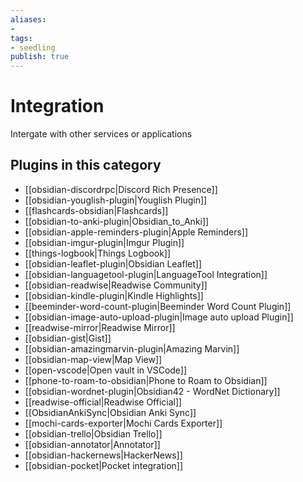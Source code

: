 ```yaml
---
aliases:
- 
tags: 
- seedling 
publish: true
---
```



# Integration

Intergate with other services or applications

## Plugins in this category

- [[obsidian-discordrpc|Discord Rich Presence]]
- [[obsidian-youglish-plugin|Youglish Plugin]]
- [[flashcards-obsidian|Flashcards]]
- [[obsidian-to-anki-plugin|Obsidian_to_Anki]]
- [[obsidian-apple-reminders-plugin|Apple Reminders]]
- [[obsidian-imgur-plugin|Imgur Plugin]]
- [[things-logbook|Things Logbook]]
- [[obsidian-leaflet-plugin|Obsidian Leaflet]]
- [[obsidian-languagetool-plugin|LanguageTool Integration]]
- [[obsidian-readwise|Readwise Community]]
- [[obsidian-kindle-plugin|Kindle Highlights]]
- [[beeminder-word-count-plugin|Beeminder Word Count Plugin]]
- [[obsidian-image-auto-upload-plugin|Image auto upload Plugin]]
- [[readwise-mirror|Readwise Mirror]]
- [[obsidian-gist|Gist]]
- [[obsidian-amazingmarvin-plugin|Amazing Marvin]]
- [[obsidian-map-view|Map View]]
- [[open-vscode|Open vault in VSCode]]
- [[phone-to-roam-to-obsidian|Phone to Roam to Obsidian]]
- [[obsidian-wordnet-plugin|Obsidian42 - WordNet Dictionary]]
- [[readwise-official|Readwise Official]]
- [[ObsidianAnkiSync|Obsidian Anki Sync]]
- [[mochi-cards-exporter|Mochi Cards Exporter]]
- [[obsidian-trello|Obsidian Trello]]
- [[obsidian-annotator|Annotator]]
- [[obsidian-hackernews|HackerNews]]
- [[obsidian-pocket|Pocket integration]]
